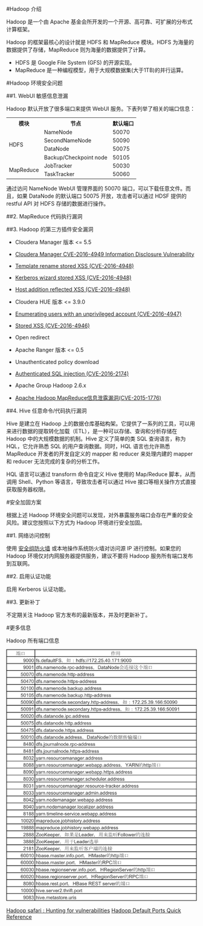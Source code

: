 #Hadoop 介绍

Hadoop 是一个由 Apache 基金会所开发的一个开源、高可靠、可扩展的分布式计算框架。

Hadoop 的框架最核心的设计就是 HDFS 和 MapReduce 模块。HDFS 为海量的数据提供了存储，MapReduce 则为海量的数据提供了计算。

- HDFS 是 Google File System (GFS) 的开源实现。
- MapReduce 是一种编程模型，用于大规模数据集(大于1TB)的并行运算。

#Hadoop 环境安全问题

##1. WebUI 敏感信息泄漏

Hadoop 默认开放了很多端口来提供 WebUI 服务。下表列举了相关的端口信息：

<table><tbody><tr><th>模块</th><th>节点</th><th>默认端口</th></tr><tr><td rowspan="4">HDFS</td><td>NameNode</td><td>50070</td></tr><tr><td>SecondNameNode</td><td>50090</td></tr><tr><td>DataNode</td><td>50075</td></tr><tr><td>Backup/Checkpoint node</td><td>50105</td></tr><tr><td rowspan="2">MapReduce</td><td>JobTracker</td><td>50030</td></tr><tr><td>TaskTracker</td><td>50060</td></tr></tbody></table>

通过访问 NameNode WebUI 管理界面的 50070 端口，可以下载任意文件。而且，如果 DataNode 的默认端口 50075 开放，攻击者可以通过 HDSF 提供的 restful API 对 HDFS 存储的数据进行操作。

##2. MapReduce 代码执行漏洞

##3. Hadoop 的第三方插件安全漏洞

- Cloudera Manager 版本 <= 5.5

 - [Cloudera Manager CVE-2016-4949 Information Disclosure Vulnerability](http://www.securityfocus.com/bid/93882?spm=5176.7750128.2.3.MSTicp)
 - [Template rename stored XSS (CVE-2016-4948)](https://cve.mitre.org/cgi-bin/cvename.cgi?spm=5176.7750128.2.4.MSTicp&name=CVE-2016-4948)
 - [Kerberos wizard stored XSS (CVE-2016-4948)](https://cve.mitre.org/cgi-bin/cvename.cgi?spm=5176.7750128.2.5.MSTicp&name=CVE-2016-4948)
 - [Host addition reflected XSS (CVE-2016-4948)](https://cve.mitre.org/cgi-bin/cvename.cgi?spm=5176.7750128.2.6.MSTicp&name=CVE-2016-4948)


- Cloudera HUE 版本 <= 3.9.0

 - [Enumerating users with an unprivileged account (CVE-2016-4947)](https://cve.mitre.org/cgi-bin/cvename.cgi?spm=5176.7750128.2.7.MSTicp&name=CVE-2016-4947)
 - [Stored XSS (CVE-2016-4946)](https://cve.mitre.org/cgi-bin/cvename.cgi?spm=5176.7750128.2.8.MSTicp&name=CVE-2016-4946)
 - Open redirect


- Apache Ranger 版本 <= 0.5

 - Unauthenticated policy download
 - [Authenticated SQL injection (CVE-2016-2174)]()

- Apache Group Hadoop 2.6.x

 - [Apache Hadoop MapReduce信息泄露漏洞(CVE-2015-1776)](https://www.cve.mitre.org/cgi-bin/cvename.cgi?spm=5176.7750128.2.10.MSTicp&name=CVE-2015-1776)

##4. Hive 任意命令/代码执行漏洞

Hive 是建立在 Hadoop 上的数据仓库基础构架。它提供了一系列的工具，可以用来进行数据的提取转化加载（ETL），是一种可以存储、查询和分析存储在 Hadoop 中的大规模数据的机制。Hive 定义了简单的类 SQL 查询语言，称为 HQL，它允许熟悉 SQL 的用户查询数据。同时，HQL 语言也允许熟悉 MapReduce 开发者的开发自定义的 mapper 和 reducer 来处理内建的 mapper 和 reducer 无法完成的复杂的分析工作。

HQL 语言可以通过 transform 命令自定义 Hive 使用的 Map/Reduce 脚本，从而调用 Shell、Python 等语言，导致攻击者可以通过 Hive 接口等相关操作方式直接获取服务器权限。

#安全加固方案

根据上述 Hadoop 环境安全问题可以发现，对外暴露服务端口会存在严重的安全风险。建议您按照以下方式为 Hadoop 环境进行安全加固。

##1. 网络访问控制

使用 [安全组防火墙](https://help.aliyun.com/document_detail/25475.html?spm=5176.7750128.2.11.MSTicp) 或本地操作系统防火墙对访问源 IP 进行控制。如果您的 Hadoop 环境仅对内网服务器提供服务，建议不要将 Hadoop 服务所有端口发布到互联网。

##2. 启用认证功能

启用 Kerberos 认证功能。

##3. 更新补丁

不定期关注 Hadoop 官方发布的最新版本，并及时更新补丁。

#更多信息

Hadoop 所有端口信息

![](../image/chapter3/3-5-1.png)

[Hadoop safari : Hunting for vulnerabilities](http://archive.hack.lu/2016/Wavestone%20-%20Hack.lu%202016%20-%20Hadoop%20safari%20-%20Hunting%20for%20vulnerabilities%20-%20v1.0.pdf?spm=5176.7750128.2.12.MSTicp&file=Wavestone%20-%20Hack.lu%202016%20-%20Hadoop%20safari%20-%20Hunting%20for%20vulnerabilities%20-%20v1.0.pdf)
[Hadoop Default Ports Quick Reference](http://blog.cloudera.com/blog/2009/08/hadoop-default-ports-quick-reference/?spm=5176.7750128.2.13.MSTicp)